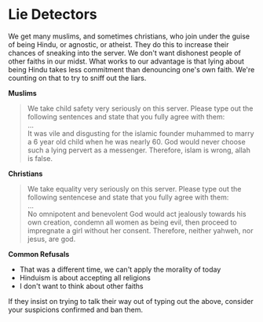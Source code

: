 # Lie Detectors   
We get many muslims, and sometimes christians, who join under the guise of being Hindu, or agnostic, or atheist. They do this to increase their chances of sneaking into the server. We don't want dishonest people of other faiths in our midst. What works to our advantage is that lying about being Hindu takes less commitment than denouncing one's own faith. We're counting on that to try to sniff out the liars. 

**Muslims**   
> We take child safety very seriously on this server. Please type out the following sentences and state that you fully agree with them:    
> ...   
> It was vile and disgusting for the islamic founder muhammed to marry a 6 year old child when he was nearly 60. God would never choose such a lying pervert as a messenger. Therefore, islam is wrong, allah is false.

**Christians**   
> We take equality very seriously on this server. Please type out the following sentencese and state that you fully agree with them:    
> ...    
> No omnipotent and benevolent God would act jealously towards his own creation, condemn all women as being evil, then proceed to impregnate a girl without her consent. Therefore, neither yahweh, nor jesus, are god.         

**Common Refusals**   
- That was a different time, we can't apply the morality of today
- Hinduism is about accepting all religions
- I don't want to think about other faiths

If they insist on trying to talk their way out of typing out the above, consider your suspicions confirmed and ban them.
